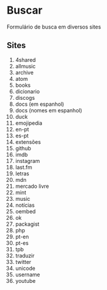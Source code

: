 # Buscar
Formulário de busca em diversos sites

## Sites
1. 4shared
1. allmusic
1. archive
1. atom
1. books
1. dicionario
1. discogs
1. docs (em espanhol)
1. docs (nomes em espanhol)
1. duck
1. emojipedia
1. en-pt
1. es-pt
1. extensões
1. github
1. imdb
1. instagram
1. last.fm
1. letras
1. mdn
1. mercado livre
1. mint
1. music
1. notícias
1. oembed
1. ok
1. packagist
1. php
1. pt-en
1. pt-es
1. tpb
1. traduzir
1. twitter
1. unicode
1. username
1. youtube
